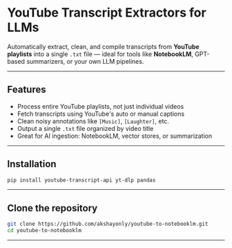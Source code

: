 # YouTube Transcript Extractors for LLMs

Automatically extract, clean, and compile transcripts from **YouTube playlists** into a single `.txt` file — ideal for tools like **NotebookLM**, GPT-based summarizers, or your own LLM pipelines.

---

## Features

- Process entire YouTube playlists, not just individual videos
- Fetch transcripts using YouTube's auto or manual captions
- Clean noisy annotations like `[Music]`, `[Laughter]`, etc.
- Output a single `.txt` file organized by video title
- Great for AI ingestion: NotebookLM, vector stores, or summarization

---

## Installation

```bash
pip install youtube-transcript-api yt-dlp pandas
```
---

## Clone the repository
```bash
git clone https://github.com/akshayonly/youtube-to-notebooklm.git
cd youtube-to-notebooklm
```
---
